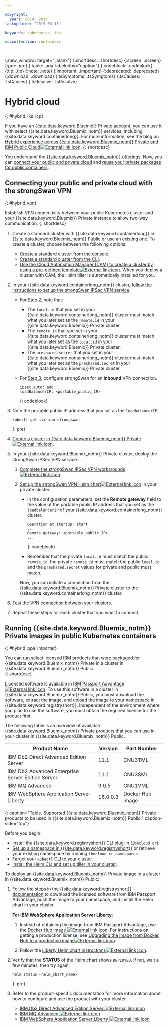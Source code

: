 ```yaml
---

copyright:
  years: 2014, 2019
lastupdated: "2019-03-15"

keywords: kubernetes, iks 

subcollection: containers

---
```


{:new_window: target="_blank"}
{:shortdesc: .shortdesc}
{:screen: .screen}
{:pre: .pre}
{:table: .aria-labeledby="caption"}
{:codeblock: .codeblock}
{:tip: .tip}
{:note: .note}
{:important: .important}
{:deprecated: .deprecated}
{:download: .download}
{:tsSymptoms: .tsSymptoms}
{:tsCauses: .tsCauses}
{:tsResolve: .tsResolve}


# Hybrid cloud
{: #hybrid_iks_icp}

If you have an {{site.data.keyword.Bluemix}} Private account, you can use it with select {{site.data.keyword.Bluemix_notm}} services, including {{site.data.keyword.containerlong}}. For more information, see the blog on [Hybrid experience across {{site.data.keyword.Bluemix_notm}} Private and IBM Public Cloud![External link icon](../icons/launch-glyph.svg "External link icon")](http://ibm.biz/hybridJune2018).
{: shortdesc}

You understand the [{{site.data.keyword.Bluemix_notm}} offerings](/docs/containers?topic=containers-cs_ov#differentiation). Now, you can [connect your public and private cloud](#hybrid_vpn) and [reuse your private packages for public containers](#hybrid_ppa_importer).

## Connecting your public and private cloud with the strongSwan VPN
{: #hybrid_vpn}

Establish VPN connectivity between your public Kubernetes cluster and your {{site.data.keyword.Bluemix}} Private instance to allow two-way communication.
{: shortdesc}

1.  Create a standard cluster with {{site.data.keyword.containerlong}} in {{site.data.keyword.Bluemix_notm}} Public or use an existing one. To create a cluster, choose between the following options:
    - [Create a standard cluster from the console](/docs/containers?topic=containers-clusters#clusters_ui).
    - [Create a standard cluster from the CLI](/docs/containers?topic=containers-clusters#clusters_cli).
    - [Use the Cloud Automation Manager (CAM) to create a cluster by using a pre-defined template![External link icon](../icons/launch-glyph.svg "External link icon")](https://www.ibm.com/support/knowledgecenter/SS2L37_2.1.0.3/cam_deploy_IKS.html). When you deploy a cluster with CAM, the Helm tiller is automatically installed for you.

2.  In your {{site.data.keyword.containerlong_notm}} cluster, [follow the instructions to set up the strongSwan IPSec VPN service](/docs/containers?topic=containers-vpn#vpn_configure).

    *  For [Step 2](/docs/containers?topic=containers-vpn#strongswan_2), note that:

       * The `local.id` that you set in your {{site.data.keyword.containerlong_notm}} cluster must match what you later set as the `remote.id` in your {{site.data.keyword.Bluemix}} Private cluster.
       * The `remote.id` that you set in your {{site.data.keyword.containerlong_notm}} cluster must match what you later set as the `local.id` in your {{site.data.keyword.Bluemix}} Private cluster.
       * The `preshared.secret` that you set in your {{site.data.keyword.containerlong_notm}} cluster must match what you later set as the `preshared.secret` in your {{site.data.keyword.Bluemix}} Private cluster.

    *  For [Step 3](/docs/containers?topic=containers-vpn#strongswan_3), configure strongSwan for an **inbound** VPN connection.

       ```
       ipsec.auto: add
       loadBalancerIP: <portable_public_IP>
       ```
       {: codeblock}

3.  Note the portable public IP address that you set as the `loadbalancerIP`.

    ```
    kubectl get svc vpn-strongswan
    ```
    {: pre}

4.  [Create a cluster in {{site.data.keyword.Bluemix_notm}} Private![External link icon](../icons/launch-glyph.svg "External link icon")](https://www.ibm.com/support/knowledgecenter/SSBS6K_2.1.0.3/installing/installing.html).

5.  In your {{site.data.keyword.Bluemix_notm}} Private cluster, deploy the strongSwan IPSec VPN service.

    1.  [Complete the strongSwan IPSec VPN workarounds ![External link icon](../icons/launch-glyph.svg "External link icon")](https://www.ibm.com/support/knowledgecenter/SS2L37_2.1.0.3/cam_strongswan.html).

    2.  [Set up the strongSwan VPN Helm chart![External link icon](../icons/launch-glyph.svg "External link icon")](https://www.ibm.com/support/knowledgecenter/SSBS6K_2.1.0.3/app_center/create_release.html) in your private cluster.

        *  In the configuration parameters, set the **Remote gateway** field to the value of the portable public IP address that you set as the `loadbalancerIP` of your {{site.data.keyword.containerlong_notm}} cluster.

           ```
           Operation at startup: start
           ...
           Remote gateway: <portable_public_IP>
           ...
           ```
           {: codeblock}

        *  Remember that the private `local.id` must match the public `remote.id`, the private `remote.id` must match the public `local.id`, and the `preshared.secret` values for private and public must match.

        Now, you can initiate a connection from the {{site.data.keyword.Bluemix_notm}} Private cluster to the {{site.data.keyword.containerlong_notm}} cluster.

7.  [Test the VPN connection](/docs/containers?topic=containers-vpn#vpn_test) between your clusters.

8.  Repeat these steps for each cluster that you want to connect.


## Running {{site.data.keyword.Bluemix_notm}} Private images in public Kubernetes containers
{: #hybrid_ppa_importer}

You can run select licensed IBM products that were packaged for {{site.data.keyword.Bluemix_notm}} Private in a cluster in {{site.data.keyword.Bluemix_notm}} Public.  
{: shortdesc}

Licensed software is available in [IBM Passport Advantage ![External link icon](../icons/launch-glyph.svg "External link icon")](https://www-01.ibm.com/software/passportadvantage/index.html). To use this software in a cluster in {{site.data.keyword.Bluemix_notm}} Public, you must download the software, extract the image, and upload the image to your namespace in {{site.data.keyword.registryshort}}. Independent of the environment where you plan to use the software, you must obtain the required license for the product first.

The following table is an overview of available {{site.data.keyword.Bluemix_notm}} Private products that you can use in your cluster in {{site.data.keyword.Bluemix_notm}} Public.

| Product Name | Version | Part Number |
| --- | --- | --- |
| IBM Db2 Direct Advanced Edition Server | 11.1 | CNU3TML |
| IBM Db2 Advanced Enterprise Server Edition Server | 11.1 | CNU3SML |
| IBM MQ Advanced | 9.0.5 | CNU1VML |
| IBM WebSphere Application Server Liberty | 16.0.0.3 | Docker Hub image |
{: caption="Table. Supported {{site.data.keyword.Bluemix_notm}} Private products to be used in {{site.data.keyword.Bluemix_notm}} Public." caption-side="top"}

Before you begin:
- [Install the {{site.data.keyword.registryshort}} CLI plug-in (`ibmcloud cr`)](/docs/services/Registry?topic=registry-registry_setup_cli_namespace#cli_namespace_registry_cli_install).
- [Set up a namespace in {{site.data.keyword.registryshort}}](/docs/services/Registry?topic=registry-registry_setup_cli_namespace#registry_namespace_setup) or retrieve your existing namespace by running `ibmcloud cr namespaces`.
- [Target your `kubectl` CLI to your cluster](/docs/containers?topic=containers-cs_cli_install#cs_cli_configure).
- [Install the Helm CLI and set up tiller in your cluster](/docs/containers?topic=containers-integrations#helm).

To deploy an {{site.data.keyword.Bluemix_notm}} Private image in a cluster in {{site.data.keyword.Bluemix_notm}} Public:

1.  Follow the steps in the [{{site.data.keyword.registryshort}} documentation](/docs/services/Registry?topic=registry-ts_index#ts_ppa) to download the licensed software from IBM Passport Advantage, push the image to your namespace, and install the Helm chart in your cluster.

    **For IBM WebSphere Application Server Liberty**:

    1.  Instead of obtaining the image from IBM Passport Advantage, use the [Docker Hub image ![External link icon](../icons/launch-glyph.svg "External link icon")](https://hub.docker.com/_/websphere-liberty/). For instructions on getting a production license, see [Upgrading the image from Docker Hub to a production image![External link icon](../icons/launch-glyph.svg "External link icon")](https://github.com/WASdev/ci.docker/tree/master/ga/production-upgrade).

    2.  Follow the [Liberty Helm chart instructions![External link icon](../icons/launch-glyph.svg "External link icon")](https://www.ibm.com/support/knowledgecenter/en/SSEQTP_liberty/com.ibm.websphere.wlp.doc/ae/rwlp_icp_helm.html).

2.  Verify that the **STATUS** of the Helm chart shows `DEPLOYED`. If not, wait a few minutes, then try again.
    ```
    helm status <helm_chart_name>
    ```
    {: pre}

3.  Refer to the product-specific documentation for more information about how to configure and use the product with your cluster.

    - [IBM Db2 Direct Advanced Edition Server ![External link icon](../icons/launch-glyph.svg "External link icon")](https://www.ibm.com/support/knowledgecenter/en/SSEPGG_11.1.0/com.ibm.db2.luw.licensing.doc/doc/c0070181.html)
    - [IBM MQ Advanced ![External link icon](../icons/launch-glyph.svg "External link icon")](https://www.ibm.com/support/knowledgecenter/en/SSFKSJ_9.0.0/com.ibm.mq.helphome.v90.doc/WelcomePagev9r0.html)
    - [IBM WebSphere Application Server Liberty ![External link icon](../icons/launch-glyph.svg "External link icon")](https://www.ibm.com/support/knowledgecenter/en/SSEQTP_liberty/as_ditamaps/was900_welcome_liberty.html)
